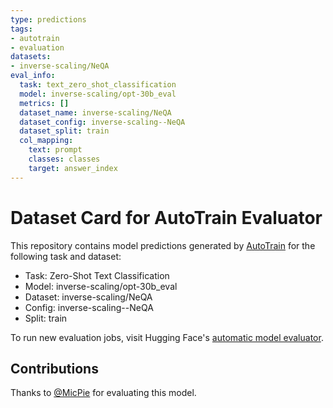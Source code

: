 ```yaml
---
type: predictions
tags:
- autotrain
- evaluation
datasets:
- inverse-scaling/NeQA
eval_info:
  task: text_zero_shot_classification
  model: inverse-scaling/opt-30b_eval
  metrics: []
  dataset_name: inverse-scaling/NeQA
  dataset_config: inverse-scaling--NeQA
  dataset_split: train
  col_mapping:
    text: prompt
    classes: classes
    target: answer_index
---
```

# Dataset Card for AutoTrain Evaluator

This repository contains model predictions generated by [AutoTrain](https://huggingface.co/autotrain) for the following task and dataset:

* Task: Zero-Shot Text Classification
* Model: inverse-scaling/opt-30b_eval
* Dataset: inverse-scaling/NeQA
* Config: inverse-scaling--NeQA
* Split: train

To run new evaluation jobs, visit Hugging Face's [automatic model evaluator](https://huggingface.co/spaces/autoevaluate/model-evaluator).

## Contributions

Thanks to [@MicPie](https://huggingface.co/MicPie) for evaluating this model.